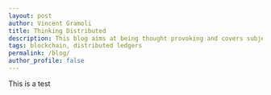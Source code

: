 ```yaml
---
layout: post
author: Vincent Gramoli
title: Thinking Distributed 
description: This blog aims at being thought provoking and covers subjects related to the distributed nature of blockchain systems.
tags: blockchain, distributed ledgers
permalink: /blog/
author_profile: false
---
```


This is a test
